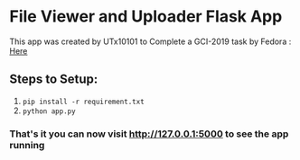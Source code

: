 # File Viewer and Uploader Flask App
This app was created by UTx10101 to Complete a GCI-2019 task by Fedora : [Here](https://codein.withgoogle.com/dashboard/task-instances/4914937567117312/)

## Steps to Setup:
1. `pip install -r requirement.txt`
2. `python app.py`

### That's it you can now visit http://127.0.0.1:5000 to see the app running
